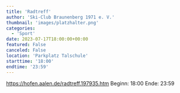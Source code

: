 ```yaml
---
title: 'Radtreff'
author: 'Ski-Club Braunenberg 1971 e. V.'
thumbnail: 'images/platzhalter.png'
categories:
  - 'Sport'
date: 2023-07-17T18:00:00+00:00
featured: False
canceled: False
location: 'Parkplatz Talschule'
starttime: '18:00'
endtime: '23:59'
---
```

https://hofen.aalen.de/radtreff.197935.htm
Beginn: 18:00
 Ende: 23:59